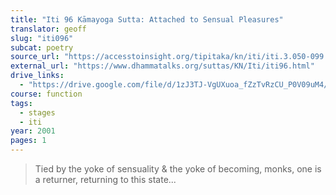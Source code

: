 ```yaml
---
title: "Iti 96 Kāmayoga Sutta: Attached to Sensual Pleasures"
translator: geoff
slug: "iti096"
subcat: poetry
source_url: "https://accesstoinsight.org/tipitaka/kn/iti/iti.3.050-099.than.html#iti-096"
external_url: "https://www.dhammatalks.org/suttas/KN/Iti/iti96.html"
drive_links:
  - "https://drive.google.com/file/d/1zJ3TJ-VgUXuoa_fZzTvRzCU_P0V09uM4/view?usp=drivesdk"
course: function
tags:
  - stages
  - iti
year: 2001
pages: 1
---
```


> Tied by the yoke of sensuality & the yoke of becoming, monks, one is a returner, returning to this state...
